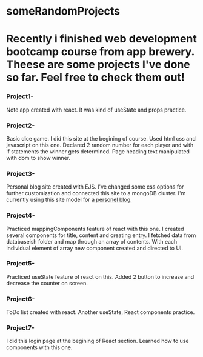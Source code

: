 # someRandomProjects
<h1>Recently i finished web development bootcamp course from app brewery. Theese are some projects I've done so far. Feel free to check them out!</h1>


<h3>Project1- </h3>
<p>Note app created with react. It was kind of useState and props practice.</p>

<h3>Project2-</h3>
<p>Basic dice game. I did this site at the begining of course. Used html css and javascript on this one. Declared 2 random number for each player and with if statements the winner gets determined. Page heading text manipulated with dom to show winner.</p>

<h3>Project3-</h3>
<p>Personal blog site created with EJS. I've changed some css options for further customization and connected this site to a mongoDB cluster. I'm currently using this site model for <a href=https://calm-gorge-16914.herokuapp.com/>a personel blog.</a></p>

<h3>Project4-</h3>
<p>Practiced mappingComponents feature of react with this one. I created several components for title, content and creating entry. I fetched data from databaseish folder and map through an array of contents. With each individual element of array new component created and directed to UI.</p>

<h3>Project5-</h3></p>
<p>Practiced useState feature of react on this. Added 2 button to increase and decrease the counter on screen.</p>

<h3>Project6-</h3>
<p>ToDo list created with react. Another useState, React components practice.</p>
</p>
<h3>Project7-</h3>
<p>I did this login page at the begining of React section. Learned how to use components with this one.</p>
